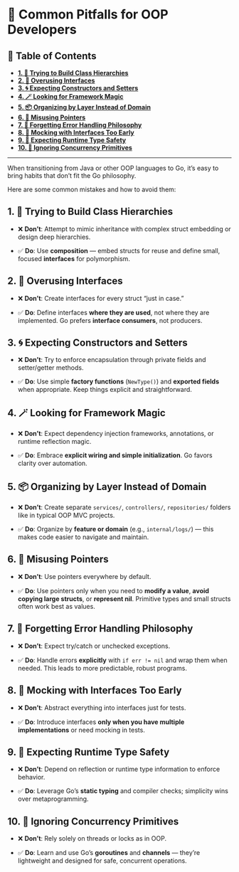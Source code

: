 # 🚧 Common Pitfalls for OOP Developers

## 📘 Table of Contents

- [**1. 🧱 Trying to Build Class Hierarchies**](#1--trying-to-build-class-hierarchies)
- [**2. 🧩 Overusing Interfaces**](#2--overusing-interfaces)
- [**3. 🌀 Expecting Constructors and Setters**](#3--expecting-constructors-and-setters)
- [**4. 🪄 Looking for Framework Magic**](#4--looking-for-framework-magic)
- [**5. 📦 Organizing by Layer Instead of Domain**](#5--organizing-by-layer-instead-of-domain)
- [**6. 🧠 Misusing Pointers**](#6--misusing-pointers)
- [**7. 🔄 Forgetting Error Handling Philosophy**](#7--forgetting-error-handling-philosophy)
- [**8. 🧪 Mocking with Interfaces Too Early**](#8--mocking-with-interfaces-too-early)
- [**9. 🧭 Expecting Runtime Type Safety**](#9--expecting-runtime-type-safety)
- [**10. 🚀 Ignoring Concurrency Primitives**](#10--ignoring-concurrency-primitives)

---

When transitioning from Java or other OOP languages to Go, it’s easy to bring habits that don’t fit the Go philosophy.

Here are some common mistakes and how to avoid them:

## 1. 🧱 Trying to Build Class Hierarchies

- ❌ **Don’t**: Attempt to mimic inheritance with complex struct embedding or design deep hierarchies.

- ✅ **Do**: Use **composition** — embed structs for reuse and define small, focused **interfaces** for polymorphism.

## 2. 🧩 Overusing Interfaces

- ❌ **Don’t**: Create interfaces for every struct “just in case.”

- ✅ **Do**: Define interfaces **where they are used**, not where they are implemented. Go prefers **interface consumers**, not producers.

## 3. 🌀 Expecting Constructors and Setters

- ❌ **Don’t**: Try to enforce encapsulation through private fields and setter/getter methods.

- ✅ **Do**: Use simple **factory functions** (`NewType()`) and **exported fields** when appropriate. Keep things explicit and straightforward.

## 4. 🪄 Looking for Framework Magic

- ❌ **Don’t**: Expect dependency injection frameworks, annotations, or runtime reflection magic.

- ✅ **Do**: Embrace **explicit wiring and simple initialization**. Go favors clarity over automation.

## 5. 📦 Organizing by Layer Instead of Domain

- ❌ **Don’t**: Create separate `services/`, `controllers/`, `repositories/` folders like in typical OOP MVC projects.

- ✅ **Do**: Organize by **feature or domain** (e.g., `internal/logs/`) — this makes code easier to navigate and maintain.

## 6. 🧠 Misusing Pointers

- ❌ **Don’t**: Use pointers everywhere by default.

- ✅ **Do**: Use pointers only when you need to **modify a value**, **avoid copying large structs**, or **represent nil**. Primitive types and small structs often work best as values.

## 7. 🔄 Forgetting Error Handling Philosophy

- ❌ **Don’t**: Expect try/catch or unchecked exceptions.

- ✅ **Do**: Handle errors **explicitly** with `if err != nil` and wrap them when needed. This leads to more predictable, robust programs.

## 8. 🧪 Mocking with Interfaces Too Early

- ❌ **Don’t**: Abstract everything into interfaces just for tests.

- ✅ **Do**: Introduce interfaces **only when you have multiple implementations** or need mocking in tests.

## 9. 🧭 Expecting Runtime Type Safety

- ❌ **Don’t**: Depend on reflection or runtime type information to enforce behavior.

- ✅ **Do**: Leverage Go’s **static typing** and compiler checks; simplicity wins over metaprogramming.

## 10. 🚀 Ignoring Concurrency Primitives

- ❌ **Don’t**: Rely solely on threads or locks as in OOP.

- ✅ **Do**: Learn and use Go’s **goroutines** and **channels** — they’re lightweight and designed for safe, concurrent operations.
